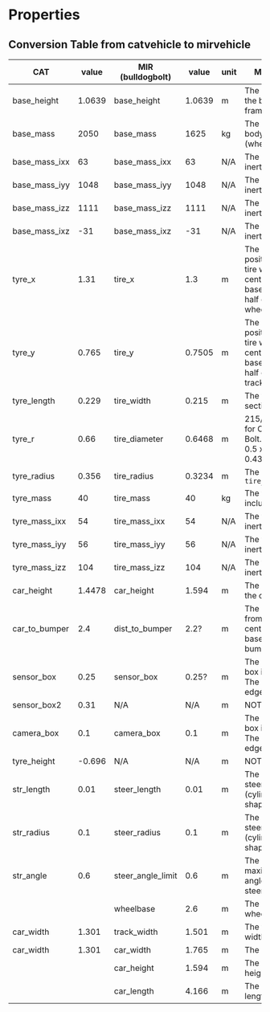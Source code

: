 # Properties

## Conversion Table from catvehicle to mirvehicle

| CAT           | value    | MIR (bulldogbolt) | value  | unit | Meaning                       |
|---------------|----------|---------------|--------|------|-------------------------------|
| base_height   | 1.0639   | base_height   | 1.0639 | m    | The height of the base frame  |
| base_mass     | 2050     | base_mass     | 1625   | kg   | The weight of body (wheels?)  |
| base_mass_ixx | 63       | base_mass_ixx | 63     | N/A  | The base inertia for ixx      |
| base_mass_iyy | 1048     | base_mass_iyy | 1048   | N/A  | The base inertia for iyy      |
| base_mass_izz | 1111     | base_mass_izz | 1111   | N/A  | The base inertia for izz      |
| base_mass_ixz | -31      | base_mass_ixz | -31    | N/A  | The base inertia for ixz      |
| tyre_x        | 1.31     | tire_x        | 1.3    | m    | The relative x position of a tire w.r.t the center of the base. The half of the wheelbase |
| tyre_y        | 0.765    | tire_y        | 0.7505 | m    | The relative y position of a tire w.r.t. the center of the base. The half of the track  |
| tyre_length   | 0.229    | tire_width    | 0.215  | m    | The tire section width        |
| tyre_r        | 0.66     | tire_diameter | 0.6468 | m    | 215/50R17 for Chevy Bolt. 0.215 x 0.5 x 2 + 0.4318(17")  |
| tyre_radius   | 0.356    | tire_radius   | 0.3234 | m    | The half of `tire_diameter`   |
| tyre_mass     | 40       | tire_mass     | 40     | kg   | The tire mass including rim   |
| tyre_mass_ixx | 54       | tire_mass_ixx | 54     | N/A  | The tire inertia for ixx      |
| tyre_mass_iyy | 56       | tire_mass_iyy | 56     | N/A  | The tire inertia for iyy      |
| tyre_mass_izz | 104      | tire_mass_izz | 104    | N/A  | The tire inertia for izz      |
| car_height    | 1.4478   | car_height    | 1.594  | m    | The height of the car         |
| car_to_bumper | 2.4      | dist_to_bumper| 2.2?   | m    | The distance from the center of the base to the bumper  |
| sensor_box    | 0.25     | sensor_box    | 0.25?  | m    | The sensor box is a cube. The size of an edge   |
| sensor_box2   | 0.31     | N/A           | N/A    | m    | NOT USED   |
| camera_box    | 0.1      | camera_box    | 0.1    | m    | The camera box is a cube. The size of an edge   |
| tyre_height   | -0.696   | N/A           | N/A    | m    | NOT USED   |
| str_length    | 0.01     | steer_length  | 0.01   | m    | The height of steering link (cylinder shape)  |
| str_radius    | 0.1      | steer_radius  | 0.1    | m    | The radius of steering link (cylinder shape)  |
| str_angle     | 0.6      | steer_angle_limit | 0.6 | m    | The maximum angle of steering |
|               |          | wheelbase     | 2.6    | m    | The wheelbase                  |
| car_width     | 1.301    | track_width   | 1.501  | m    | The track width                |
| car_width     | 1.301    | car_width     | 1.765  | m    | The car width                  |
|               |          | car_height    | 1.594  | m    | The car height                 |
|               |          | car_length    | 4.166  | m    | The car length                 |
